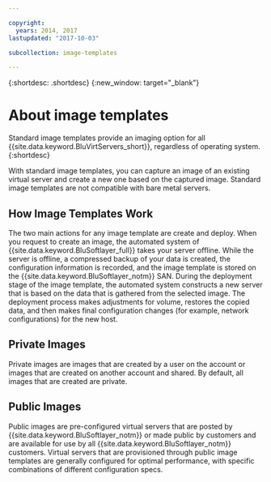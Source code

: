 ```yaml
---

copyright:
  years: 2014, 2017
lastupdated: "2017-10-03"

subcollection: image-templates

---
```


{:shortdesc: .shortdesc}
{:new_window: target="_blank"}

# About image templates

Standard image templates provide an imaging option for all {{site.data.keyword.BluVirtServers_short}}, regardless of operating system.
{:shortdesc}

With standard image templates, you can capture an image of an existing virtual server and create a new one based on the captured image. Standard image templates are not compatible with bare metal servers.

## How Image Templates Work
The two main actions for any image template are create and deploy. When you request to create an image, the automated system of {{site.data.keyword.BluSoftlayer_full}} takes your server offline. While the server is offline, a compressed backup of your data is created, the configuration information is recorded, and the image template is stored on the {{site.data.keyword.BluSoftlayer_notm}} SAN. During the deployment stage of the image template, the automated system constructs a new server that is based on the data that is gathered from the selected image. The deployment process makes adjustments for volume, restores the copied data, and then makes final configuration changes (for example, network configurations) for the new host.

## Private Images

Private images are images that are created by a user on the account or images that are created on another account and shared. By default, all images that are created are private.

## Public Images

Public images are pre-configured virtual servers that are posted by {{site.data.keyword.BluSoftlayer_notm}} or made public by customers and are available for use by all {{site.data.keyword.BluSoftlayer_notm}} customers. Virtual servers that are provisioned through public image templates are generally configured for optimal performance, with specific combinations of different configuration specs.
